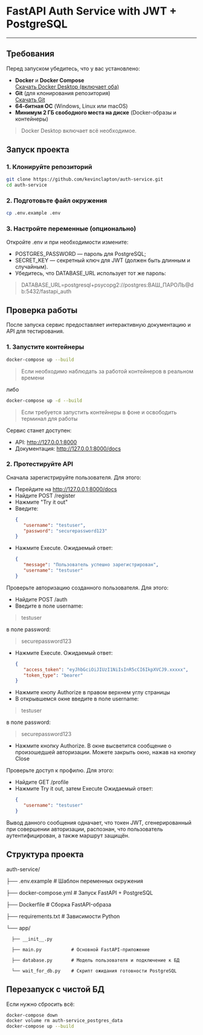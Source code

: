 # FastAPI Auth Service with JWT + PostgreSQL

---

## Требования

Перед запуском убедитесь, что у вас установлено:

- **Docker** и **Docker Compose**  
  [Скачать Docker Desktop (включает оба)](https://www.docker.com/products/docker-desktop/)
- **Git** (для клонирования репозитория)  
  [Скачать Git](https://git-scm.com/)
- **64-битная ОС** (Windows, Linux или macOS)
- **Минимум 2 ГБ свободного места на диске** (Docker-образы и контейнеры)

> Docker Desktop включает всё необходимое.

## Запуск проекта


### 1. Клонируйте репозиторий
   ```bash
   git clone https://github.com/kevinclapton/auth-service.git
   cd auth-service
   ```
### 2. Подготовьте файл окружения
   ```bash
   cp .env.example .env
   ```
### 3. Настройте переменные (опционально)
Откройте .env и при необходимости измените:
- POSTGRES_PASSWORD — пароль для PostgreSQL;
- SECRET_KEY — секретный ключ для JWT (должен быть длинным и случайным).
- Убедитесь, что DATABASE_URL использует тот же пароль:
>DATABASE_URL=postgresql+psycopg2://postgres:ВАШ_ПАРОЛЬ@db:5432/fastapi_auth

## Проверка работы

После запуска сервис предоставляет интерактивную документацию и API для тестирования.
### 1. Запустите контейнеры
   ```bash
   docker-compose up --build
   ```
   >Если необходимо наблюдать за работой контейнеров в реальном времени
   
   либо
   ```bash
   docker-compose up -d --build
   ```
   >Если требуется запустить контейнеры в фоне и освободить терминал для работы

Сервис станет доступен:
- API: http://127.0.0.1:8000
- Документация: http://127.0.0.1:8000/docs
### 2. Протестируйте API
Сначала зарегистрируйте пользователя. Для этого:
- Перейдите на http://127.0.0.1:8000/docs
- Найдите POST /register
- Нажмите "Try it out"
- Введите:
   ```json
   {
      "username": "testuser",
      "password": "securepassword123"
   }
   ```
- Нажмите Execute. Ожидаемый ответ:
   ```json
   {
      "message": "Пользователь успешно зарегистрирован",
      "username": "testuser"
   }
   ```
Проверьте авторизацию созданного пользователя. Для этого:
- Найдите POST /auth
- Введите в поле username:
>testuser

в поле password:
>securepassword123
- Нажмите Execute. Ожидаемый ответ:
   ```json
   {
      "access_token": "eyJhbGciOiJIUzI1NiIsInR5cCI6IkpXVCJ9.xxxxx",
      "token_type": "bearer"
   }
   ```
- Нажмите кнопу Authorize в правом верхнем углу страницы
- В открывшемся окне введите в поле username:
>testuser

в поле password:
>securepassword123
- Нажмите кнопку Authorize. В окне высветится сообщение о произошедшей авторизации. Можете закрыть окно, нажав на кнопку Close

Проверьте доступ к профилю. Для этого:
- Найдите GET /profile
- Нажмите Try it out, затем Execute
   Ожидаемый ответ:
   ```json
   {
      "username": "testuser"
   }
   ```
Вывод данного сообщения одначает, что токен JWT, сгенерированный при совершении авторизации, распознан, что пользователь аутентифицирован, а также маршрут защищён.

## Структура проекта

   auth-service/

   ├── .env.example          # Шаблон переменных окружения

   ├── docker-compose.yml    # Запуск FastAPI + PostgreSQL

   ├── Dockerfile            # Сборка FastAPI-образа

   ├── requirements.txt      # Зависимости Python

   └── app/

      ├── __init__.py

      ├── main.py           # Основной FastAPI-приложение

      ├── database.py       # Модель пользователя и подключение к БД

      └── wait_for_db.py    # Скрипт ожидания готовности PostgreSQL

## Перезапуск с чистой БД

Если нужно сбросить всё:
   ```bash
   docker-compose down
   docker volume rm auth-service_postgres_data
   docker-compose up --build
   ```